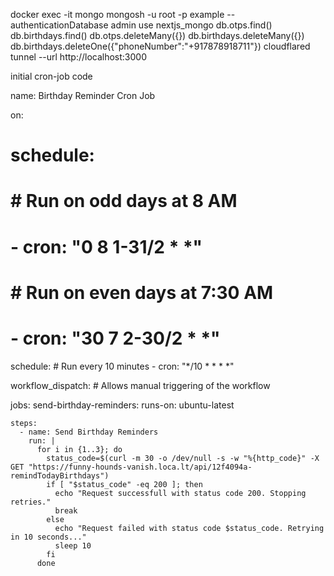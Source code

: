 docker exec -it mongo mongosh -u root -p example --authenticationDatabase admin
use nextjs_mongo
db.otps.find()
db.birthdays.find()
db.otps.deleteMany({})
db.birthdays.deleteMany({})
db.birthdays.deleteOne({"phoneNumber":"+917878918711"})
cloudflared tunnel --url http://localhost:3000


initial cron-job code

name: Birthday Reminder Cron Job

on:
  # schedule:
  #   # Run on odd days at 8 AM
  #   - cron: "0 8 1-31/2 * *"
  #   # Run on even days at 7:30 AM
  #   - cron: "30 7 2-30/2 * *"
  schedule:
    # Run every 10 minutes
    - cron: "*/10 * * * *"

  workflow_dispatch: # Allows manual triggering of the workflow

jobs:
  send-birthday-reminders:
    runs-on: ubuntu-latest

    steps:
      - name: Send Birthday Reminders
        run: |
          for i in {1..3}; do
            status_code=$(curl -m 30 -o /dev/null -s -w "%{http_code}" -X GET "https://funny-hounds-vanish.loca.lt/api/12f4094a-remindTodayBirthdays")
            if [ "$status_code" -eq 200 ]; then
              echo "Request successfull with status code 200. Stopping retries."
              break
            else
              echo "Request failed with status code $status_code. Retrying in 10 seconds..."
              sleep 10
            fi
          done

          